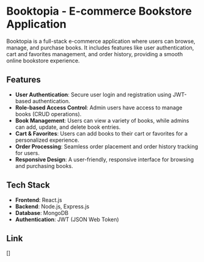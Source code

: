 # Booktopia - E-commerce Bookstore Application

Booktopia is a full-stack e-commerce application where users can browse, manage, and purchase books. It includes features like user authentication, cart and favorites management, and order history, providing a smooth online bookstore experience.

## Features

- **User Authentication**: Secure user login and registration using JWT-based authentication.
- **Role-based Access Control**: Admin users have access to manage books (CRUD operations).
- **Book Management**: Users can view a variety of books, while admins can add, update, and delete book entries.
- **Cart & Favorites**: Users can add books to their cart or favorites for a personalized experience.
- **Order Processing**: Seamless order placement and order history tracking for users.
- **Responsive Design**: A user-friendly, responsive interface for browsing and purchasing books.

## Tech Stack

- **Frontend**: React.js
- **Backend**: Node.js, Express.js
- **Database**: MongoDB
- **Authentication**: JWT (JSON Web Token)

## Link

[]
